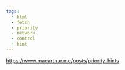 ```yaml
---
tags:
  - html
  - fetch
  - priority
  - network
  - control
  - hint
---
```

https://www.macarthur.me/posts/priority-hints